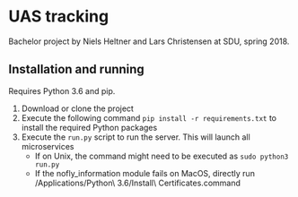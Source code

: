 # UAS tracking
Bachelor project by Niels Heltner and Lars Christensen at SDU, spring 2018.

## Installation and running
Requires Python 3.6 and pip.
1. Download or clone the project
2. Execute the following command `pip install -r requirements.txt` to install the required Python packages
3. Execute the `run.py` script to run the server. This will launch all microservices
   * If on Unix, the command might need to be executed as `sudo python3 run.py`
   * If the nofly_information module fails on MacOS, directly run /Applications/Python\ 3.6/Install\ Certificates.command
